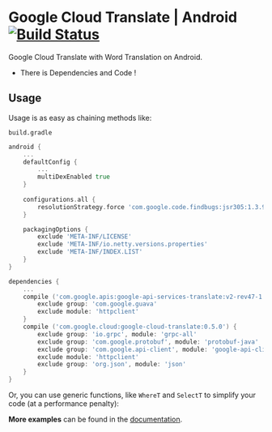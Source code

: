 # Google Cloud Translate | Android [![Build Status](https://travis-ci.org/ahmetb/go-linq.svg?branch=master)](https://github.com/GoogleCloudPlatform/google-cloud-java/tree/master/google-cloud-translate)
Google Cloud Translate with Word Translation on Android.
* There is Dependencies and Code !

## Usage

Usage is as easy as chaining methods like:

`build.gradle`  

```go
android {
	...
	defaultConfig {
		...
		multiDexEnabled true
	}
	
	configurations.all {
	    resolutionStrategy.force 'com.google.code.findbugs:jsr305:1.3.9'
	}

	packagingOptions {
		exclude 'META-INF/LICENSE'
		exclude 'META-INF/io.netty.versions.properties'
		exclude 'META-INF/INDEX.LIST'
	}
}

dependencies {
	...
	compile ('com.google.apis:google-api-services-translate:v2-rev47-1.22.0') {
	    exclude group: 'com.google.guava'
	    exclude module: 'httpclient' 
	}
	compile ('com.google.cloud:google-cloud-translate:0.5.0') {
	    exclude group: 'io.grpc', module: 'grpc-all'
	    exclude group: 'com.google.protobuf', module: 'protobuf-java'
	    exclude group: 'com.google.api-client', module: 'google-api-client-appengine'
	    exclude module: 'httpclient'
	    exclude group: 'org.json', module: 'json'
	}
}
```

Or, you can use generic functions, like `WhereT` and `SelectT` to simplify your code
(at a performance penalty):

**More examples** can be found in the [documentation](https://github.com/GoogleCloudPlatform/google-cloud-java/tree/master/google-cloud-translate).
